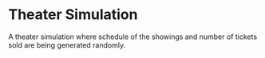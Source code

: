 # Theater Simulation
 A theater simulation where schedule of the showings and number of tickets sold are being generated randomly.
